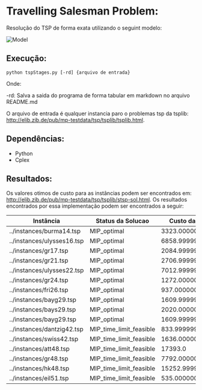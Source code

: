 # Travelling Salesman Problem:
Resolução do TSP de forma exata utilizando o seguint modelo:

<img src="https://i.imgur.com/IyLIeUq.png" title="Model" />


## Execução:
`python tspStages.py [-rd] {arquivo de entrada}`

Onde:

-rd: Salva a saida do programa de forma tabular em markdown no arquivo README.md

O arquivo de entrada é qualquer instancia paro o problemas tsp da tsplib: http://elib.zib.de/pub/mp-testdata/tsp/tsplib/tsplib.html.

## Dependências:
- Python
- Cplex

## Resultados:
Os valores otimos de custo para as instâncias podem ser encontrados em:  http://elib.zib.de/pub/mp-testdata/tsp/tsplib/stsp-sol.html.
Os resultados encontrados por essa implementação podem ser encontrados a seguir:

|Instância|Status da Solucao|Custo da Solucao|Duracao(seg)|
|---------|-----------------|----------------|------------|
|../instances/burma14.tsp|MIP_optimal|3323.000000000014|1.9648902416229248|
|../instances/ulysses16.tsp|MIP_optimal|6858.999999999987|10.700449705123901|
|../instances/gr17.tsp|MIP_optimal|2084.999999999999|5.252423524856567|
|../instances/gr21.tsp|MIP_optimal|2706.999999999992|1.9691967964172363|
|../instances/ulysses22.tsp|MIP_optimal|7012.999999993599|46.9362850189209|
|../instances/gr24.tsp|MIP_optimal|1272.0000000000418|125.89890050888062|
|../instances/fri26.tsp|MIP_optimal|937.0000000000975|23.447660207748413|
|../instances/bayg29.tsp|MIP_optimal|1609.9999999999927|529.0106751918793|
|../instances/bays29.tsp|MIP_optimal|2020.0000000000557|307.5237355232239|
|../instances/bayg29.tsp|MIP_optimal|1609.9999999999927|526.47509932518|
|../instances/dantzig42.tsp|MIP_time_limit_feasible|833.9999999999993|1800.0358979701996|
|../instances/swiss42.tsp|MIP_time_limit_feasible|1636.000000000021|1800.0329387187958|
|../instances/att48.tsp|MIP_time_limit_feasible|17393.0|1800.3833413124084|
|../instances/gr48.tsp|MIP_time_limit_feasible|7792.000000000001|1800.0471370220184|
|../instances/hk48.tsp|MIP_time_limit_feasible|15252.999999999996|1800.0396497249603|
|../instances/eil51.tsp|MIP_time_limit_feasible|535.0000000001205|1800.0541179180145|
